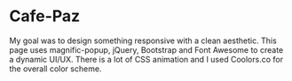# Cafe-Paz
<p> My goal was to design something responsive with a clean aesthetic. This page uses magnific-popup, jQuery, Bootstrap and
Font Awesome to create a dynamic UI/UX. There is a lot of CSS animation and I used Coolors.co for the overall color scheme.</p>
